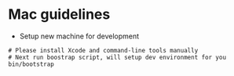 # Mac guidelines

* Setup new machine for development

```
# Please install Xcode and command-line tools manually
# Next run boostrap script, will setup dev environment for you
bin/bootstrap
```
